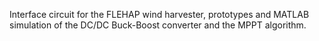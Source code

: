 Interface circuit for the FLEHAP wind harvester, 
prototypes and MATLAB simulation of the DC/DC 
Buck-Boost converter and the MPPT algorithm.